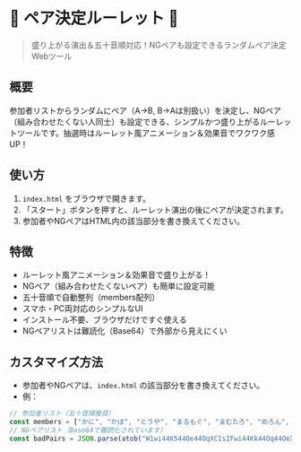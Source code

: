 # 🎰 ペア決定ルーレット 🎰

> 盛り上がる演出＆五十音順対応！NGペアも設定できるランダムペア決定Webツール

## 概要
参加者リストからランダムにペア（A→B, B→Aは別扱い）を決定し、NGペア（組み合わせたくない人同士）も設定できる、シンプルかつ盛り上がるルーレットツールです。抽選時はルーレット風アニメーション＆効果音でワクワク感UP！

## 使い方
1. `index.html` をブラウザで開きます。
2. 「スタート」ボタンを押すと、ルーレット演出の後にペアが決定されます。
3. 参加者やNGペアはHTML内の該当部分を書き換えてください。

## 特徴
- ルーレット風アニメーション＆効果音で盛り上がる！
- NGペア（組み合わせたくないペア）も簡単に設定可能
- 五十音順で自動整列（members配列）
- スマホ・PC両対応のシンプルなUI
- インストール不要、ブラウザだけですぐ使える
- NGペアリストは難読化（Base64）で外部から見えにくい

## カスタマイズ方法
- 参加者やNGペアは、`index.html` の該当部分を書き換えてください。
- 例：

```js
// 参加者リスト（五十音順推奨）
const members = ["かに", "かぼ", "とうや", "まるもぐ", "まむたろ", "めろん", "りべるて", "るいん", "れお"];
// NGペアリスト（Base64で難読化されています）
const badPairs = JSON.parse(atob("W1wi44K544Oe44OqXCIsIFwi44Kk44Oq44OeXCJdLCBbXCLjgqTjg6rjg57jgqRcIiwgXCLjgqfjg57jg6pcIl1d"));
```
